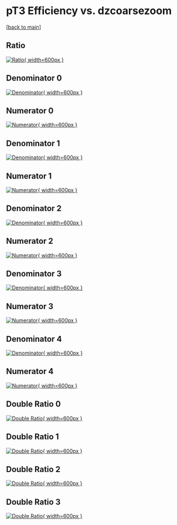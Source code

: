 # pT3 Efficiency vs. dzcoarsezoom

[[back to main](./)]



## Ratio

[![Ratio](../mtv/var/pT3_vtr_13_0_eff_dzcoarsezoom.png){ width=600px }](../mtv/var/pT3_vtr_13_0_eff_dzcoarsezoom.pdf)

## Denominator 0

[![Denominator](../mtv/den/pT3_vtr_13_0_eff_dzcoarsezoom_den0.png){ width=600px }](../mtv/den/pT3_vtr_13_0_eff_dzcoarsezoom_den0.pdf)

## Numerator 0

[![Numerator](../mtv/num/pT3_vtr_13_0_eff_dzcoarsezoom_num0.png){ width=600px }](../mtv/num/pT3_vtr_13_0_eff_dzcoarsezoom_num0.pdf)

## Denominator 1

[![Denominator](../mtv/den/pT3_vtr_13_0_eff_dzcoarsezoom_den1.png){ width=600px }](../mtv/den/pT3_vtr_13_0_eff_dzcoarsezoom_den1.pdf)

## Numerator 1

[![Numerator](../mtv/num/pT3_vtr_13_0_eff_dzcoarsezoom_num1.png){ width=600px }](../mtv/num/pT3_vtr_13_0_eff_dzcoarsezoom_num1.pdf)

## Denominator 2

[![Denominator](../mtv/den/pT3_vtr_13_0_eff_dzcoarsezoom_den2.png){ width=600px }](../mtv/den/pT3_vtr_13_0_eff_dzcoarsezoom_den2.pdf)

## Numerator 2

[![Numerator](../mtv/num/pT3_vtr_13_0_eff_dzcoarsezoom_num2.png){ width=600px }](../mtv/num/pT3_vtr_13_0_eff_dzcoarsezoom_num2.pdf)

## Denominator 3

[![Denominator](../mtv/den/pT3_vtr_13_0_eff_dzcoarsezoom_den3.png){ width=600px }](../mtv/den/pT3_vtr_13_0_eff_dzcoarsezoom_den3.pdf)

## Numerator 3

[![Numerator](../mtv/num/pT3_vtr_13_0_eff_dzcoarsezoom_num3.png){ width=600px }](../mtv/num/pT3_vtr_13_0_eff_dzcoarsezoom_num3.pdf)

## Denominator 4

[![Denominator](../mtv/den/pT3_vtr_13_0_eff_dzcoarsezoom_den4.png){ width=600px }](../mtv/den/pT3_vtr_13_0_eff_dzcoarsezoom_den4.pdf)

## Numerator 4

[![Numerator](../mtv/num/pT3_vtr_13_0_eff_dzcoarsezoom_num4.png){ width=600px }](../mtv/num/pT3_vtr_13_0_eff_dzcoarsezoom_num4.pdf)

## Double Ratio 0

[![Double Ratio](../mtv/ratio/pT3_vtr_13_0_eff_dzcoarsezoom_ratio0.png){ width=600px }](../mtv/ratio/pT3_vtr_13_0_eff_dzcoarsezoom_ratio0.pdf)

## Double Ratio 1

[![Double Ratio](../mtv/ratio/pT3_vtr_13_0_eff_dzcoarsezoom_ratio1.png){ width=600px }](../mtv/ratio/pT3_vtr_13_0_eff_dzcoarsezoom_ratio1.pdf)

## Double Ratio 2

[![Double Ratio](../mtv/ratio/pT3_vtr_13_0_eff_dzcoarsezoom_ratio2.png){ width=600px }](../mtv/ratio/pT3_vtr_13_0_eff_dzcoarsezoom_ratio2.pdf)

## Double Ratio 3

[![Double Ratio](../mtv/ratio/pT3_vtr_13_0_eff_dzcoarsezoom_ratio3.png){ width=600px }](../mtv/ratio/pT3_vtr_13_0_eff_dzcoarsezoom_ratio3.pdf)

